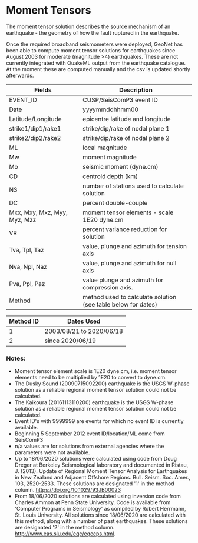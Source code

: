# Moment Tensors

The moment tensor solution describes the source mechanism of an earthquake - the geometry of how the fault ruptured in the earthquake. 

Once the required broadband seismometers were deployed, GeoNet has been able to compute moment tensor solutions for earthquakes since August 2003 for moderate (magnitude >4) earthquakes. These are not currently integrated with QuakeML output from the earthquake catalogue. At the moment these are computed manually and the csv is updated shortly afterwards. 

Fields | Description |
-------| ----------- |
EVENT_ID | CUSP/SeisComP3 event ID |
Date | yyyymmddhhmm00 |
Latitude/Longitude | epicentre latitude and longitude |
strike1/dip1/rake1 | strike/dip/rake of nodal plane 1 |
strike2/dip2/rake2 | strike/dip/rake of nodal plane 2 |
ML | local magnitude |
Mw | moment magnitude |
Mo | seismic moment (dyne.cm) |
CD | centroid depth (km) |
NS | number of stations used to calculate solution |
DC | percent double-couple |
Mxx, Mxy, Mxz, Myy, Myz, Mzz | moment tensor elements - scale 1E20 dyne.cm |
VR | percent variance reduction for solution |
Tva, Tpl, Taz | value, plunge and azimuth for tension axis |
Nva, Npl, Naz | value, plunge and azimuth for null axis |
Pva, Ppl, Paz | value plunge and azimuth for compression  axis. |
Method | method used to calculate solution (see table below for dates) |


Method ID | Dates Used
-------| -----------
1 | 2003/08/21 to 2020/06/18
2 | since 2020/06/19


### Notes:
- Moment tensor element scale is 1E20 dyne.cm, i.e. moment tensor elements need to be multiplied by 1E20 to convert to dyne.cm.
- The Dusky Sound (20090715092200) earthquake is the USGS W-phase solution as a reliable regional moment tensor solution could not be calculated.
- The Kaikoura (20161113110200) earthquake is the USGS W-phase solution as a reliable regional moment tensor solution could not be calculated.
- Event ID's with 9999999 are events for which no event ID is currently available.
- Beginning 5 September 2012 event ID/location/ML come from SeisComP3
- n/a values are for solutions from external agencies where the parameters were not available. 
- Up to 18/06/2020 solutions were calculated using code from Doug Dreger at Berkeley Seismological laboratory and documented in Ristau, J. (2013). Update of Regional Moment Tensor Analysis for Earthquakes in New Zealand and Adjacent Offshore Regions. Bull. Seism. Soc. Amer., 103, 2520-2533. These solutions are designated '1' in the method column. https://doi.org/10.1029/93JB00023
- From 18/06/2020 solutions are calculated using inversion code from Charles Ammon at Penn State University. Code is available from 'Computer Programs in Seismology' as compiled by Robert Herrmann, St. Louis University. All solutions since 18/06/2020 are calculated with this method, along with a number of past earthquakes.  These solutions are designated '2' in the method column. http://www.eas.slu.edu/eqc/eqccps.html.

